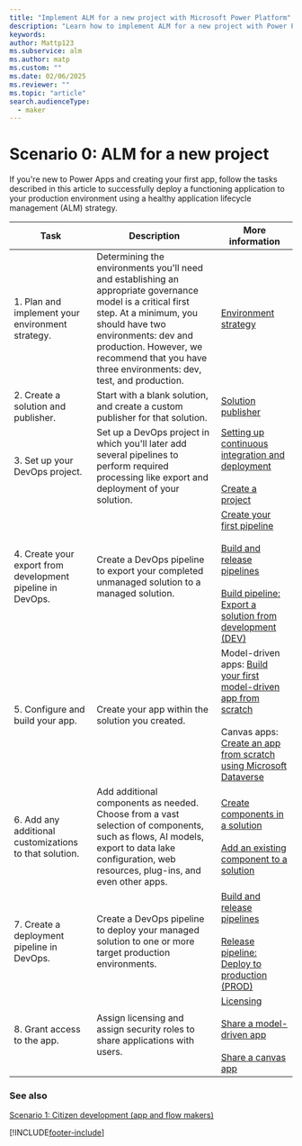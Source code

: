 ```yaml
---
title: "Implement ALM for a new project with Microsoft Power Platform"
description: "Learn how to implement ALM for a new project with Power Platform"
keywords: 
author: Mattp123
ms.subservice: alm
ms.author: matp
ms.custom: ""
ms.date: 02/06/2025
ms.reviewer: ""
ms.topic: "article"
search.audienceType: 
  - maker
---
```

# Scenario 0: ALM for a new project

If you're new to Power Apps and creating your first app, follow the
tasks described in this article to successfully deploy a functioning application to your production environment using a healthy application lifecycle management (ALM) strategy.

| Task  | Description       | More information   |
|-------|-------------------|--------------------|
| 1. Plan and implement your environment strategy.           | Determining the environments you'll need and establishing an appropriate governance model is a critical first step. At a minimum, you should have two environments: dev and production. However, we recommend that you have three environments: dev, test, and production. | [Environment strategy](environment-strategy-alm.md) |
| 2. Create a solution and publisher.      | Start with a blank solution, and create a custom publisher for that solution.        | [Solution publisher](solution-concepts-alm.md#solution-publisher)    |
| 3. Set up your DevOps project.     | Set up a DevOps project in which you'll later add several pipelines to perform required processing like export and deployment of your solution.         | [Setting up continuous integration and deployment](basics-alm.md#continuous-integration-and-deployment)<br /><br /> [Create a project](/azure/devops/pipelines/get-started/pipelines-sign-up?view=azure-devops#create-a-project)   |
| 4. Create your export from development pipeline in DevOps. | Create a DevOps pipeline to export your completed unmanaged solution to a managed solution.     | [Create your first pipeline](/azure/devops/pipelines/create-first-pipeline?view=azure-devops)<br /><br />[Build and release pipelines](devops-build-tool-tasks.md#build-and-release-pipelines)<br /><br /> [Build pipeline: Export a solution from development (DEV)](devops-build-tool-tasks.md#build-pipeline-export-solution-from-development)            |
| 5. Configure and build your app.     | Create your app within the solution you created.   | Model-driven apps: [Build your first model-driven app from scratch](/powerapps/maker/model-driven-apps/build-first-model-driven-app)<br /> <br />Canvas apps: [Create an app from scratch using Microsoft Dataverse](/powerapps/maker/canvas-apps/data-platform-create-app-scratch)     |
| 6. Add any additional customizations to that solution.     | Add additional components as needed. Choose from a vast selection of components, such as flows, AI models, export to data lake configuration, web resources, plug-ins, and even other apps.  | [Create components in a solution](/powerapps/maker/common-data-service/use-solution-explorer#create-components-in-a-solution)<br /><br />[Add an existing component to a solution](/powerapps/maker/common-data-service/use-solution-explorer#add-an-existing-component-to-a-solution) |
| 7. Create a deployment pipeline in DevOps.                 | Create a DevOps pipeline to deploy your managed solution to one or more target production environments.      | [Build and release pipelines](devops-build-tool-tasks.md#build-and-release-pipelines)<br /><br /> [Release pipeline: Deploy to production (PROD)](devops-build-tool-tasks.md#release-pipeline-deploy-to-production)   |
| 8. Grant access to the app.     | Assign licensing and assign security roles to share applications with users.      | [Licensing](basics-alm.md#licensing)<br /><br /> [Share a model-driven app](/powerapps/maker/model-driven-apps/share-model-driven-app)<br /><br /> [Share a canvas app](/powerapps/maker/canvas-apps/share-app)    |

### See also

[Scenario 1: Citizen development (app and flow makers)](citizen-dev-alm.md)


[!INCLUDE[footer-include](../includes/footer-banner.md)]
